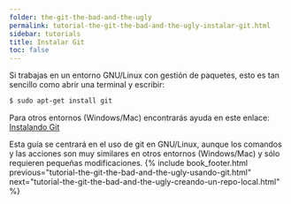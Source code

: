 ```yaml
---
folder: the-git-the-bad-and-the-ugly
permalink: tutorial-the-git-the-bad-and-the-ugly-instalar-git.html
sidebar: tutorials
title: Instalar Git
toc: false
---
```


Si trabajas en un entorno GNU/Linux con gestión de paquetes, esto es tan sencillo como abrir una terminal y escribir:

```bash
$ sudo apt-get install git
```

Para otros entornos (Windows/Mac) encontrarás ayuda en este enlace: [Instalando Git](http://git-scm.com/book/es/v1/Empezando-Instalando-Git)

Esta guía se centrará en el uso de git en GNU/Linux, aunque los comandos y las acciones son muy similares en otros entornos (Windows/Mac) y sólo requieren pequeñas modificaciones.
{% include book_footer.html previous="tutorial-the-git-the-bad-and-the-ugly-usando-git.html" next="tutorial-the-git-the-bad-and-the-ugly-creando-un-repo-local.html" %}